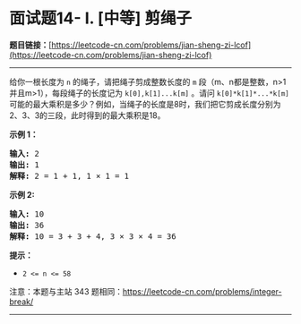 # 面试题14- I. [中等] 剪绳子

**题目链接：**[https://leetcode-cn.com/problems/jian-sheng-zi-lcof](https://leetcode-cn.com/problems/jian-sheng-zi-lcof)

---

<div class="content__1Y2H">
 <div class="notranslate">
  <p>给你一根长度为 <code>n</code> 的绳子，请把绳子剪成整数长度的 <code>m</code> 段（m、n都是整数，n&gt;1并且m&gt;1），每段绳子的长度记为 <code>k[0],k[1]...k[m]</code> 。请问 <code>k[0]*k[1]*...*k[m]</code> 可能的最大乘积是多少？例如，当绳子的长度是8时，我们把它剪成长度分别为2、3、3的三段，此时得到的最大乘积是18。</p> 
  <p><strong>示例 1：</strong></p> 
  <pre class="language-text"><strong>输入: </strong>2
<strong>输出: </strong>1
<strong>解释: </strong>2 = 1 + 1, 1 × 1 = 1</pre> 
  <p><strong>示例&nbsp;2:</strong></p> 
  <pre class="language-text"><strong>输入: </strong>10
<strong>输出: </strong>36
<strong>解释: </strong>10 = 3 + 3 + 4, 3 ×&nbsp;3 ×&nbsp;4 = 36</pre> 
  <p><strong>提示：</strong></p> 
  <ul> 
   <li><code>2 &lt;= n &lt;= 58</code></li> 
  </ul> 
  <p>注意：本题与主站 343 题相同：<a href="https://leetcode-cn.com/problems/integer-break/">https://leetcode-cn.com/problems/integer-break/</a></p> 
 </div>
</div>

---

```

```